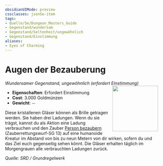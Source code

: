 ```yaml
---
obsidianUIMode: preview
cssclasses: json5e-item
tags:
- Quelle/5e/Dungeon_Masters_Guide
- Gegenstand/wundersam
- Gegenstand/Seltenheit/ungewöhnlich
- Gegenstand/Einstimmung
aliases:
- Eyes of Charming
---
```

# Augen der Bezauberung
*Wundersamer Gegenstand, ungewöhnlich (erfordert Einstimmung)*  
<img src="Gegenstände/Augen-der-Bezauberung.webp" align="right" width="150">

- **Eigenschaften**: Erfordert Einstimmung
- **Cost**: 3.000 Goldmünzen
- **Gewicht**: ⏤

Diese kristallenen Gläser können als Brille getragen werden. Sie haben drei Ladungen. Wenn du sie trägst, kannst du als Aktion eine Ladung verbrauchen und den Zauber [Person bezaubern](Person%20bezaubern.md) (Zauberrettungswurf-SG 13) auf eine humanoide Kreatur im Abstand von bis zu neun Metern von dir wirken, sofern du und das Ziel euch gegenseitig sehen könnt. Die Gläser erhalten täglich im Morgengrauen alle verbrauchten Ladungen zurück.

*Quelle: SRD / Grundregelwerk*